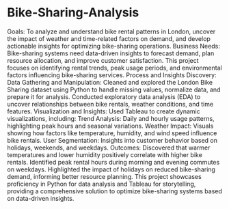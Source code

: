 # Bike-Sharing-Analysis
Goals:
To analyze and understand bike rental patterns in London, uncover the impact of weather and time-related factors on demand, and develop actionable insights for optimizing bike-sharing operations.
Business Needs:
Bike-sharing systems need data-driven insights to forecast demand, plan resource allocation, and improve customer satisfaction. This project focuses on identifying rental trends, peak usage periods, and environmental factors influencing bike-sharing services.
Process and Insights Discovery:
Data Gathering and Manipulation:
Cleaned and explored the London Bike Sharing dataset using Python to handle missing values, normalize data, and prepare it for analysis.
Conducted exploratory data analysis (EDA) to uncover relationships between bike rentals, weather conditions, and time features.
Visualization and Insights:
Used Tableau to create dynamic visualizations, including:
Trend Analysis: Daily and hourly usage patterns, highlighting peak hours and seasonal variations.
Weather Impact: Visuals showing how factors like temperature, humidity, and wind speed influence bike rentals.
User Segmentation: Insights into customer behavior based on holidays, weekends, and weekdays.
Outcomes:
Discovered that warmer temperatures and lower humidity positively correlate with higher bike rentals.
Identified peak rental hours during morning and evening commutes on weekdays.
Highlighted the impact of holidays on reduced bike-sharing demand, informing better resource planning.
This project showcases proficiency in Python for data analysis and Tableau for storytelling, providing a comprehensive solution to optimize bike-sharing systems based on data-driven insights.
